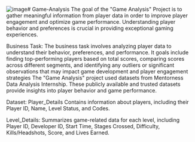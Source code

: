 ![image](https://github.com/ruthomolara/Game-Analysis/assets/140560092/6b88dad9-c344-461f-920a-f64d2b29dd0c)# Game-Analysis
The goal of the "Game Analysis" Project is to gather meaningful information from player data in order to improve player engagement and optimize game performance. Understanding player behavior and preferences is crucial in providing exceptional gaming experiences.

Business Task: The business task involves analyzing player data to understand their behavior, preferences, and performance. It goals include finding top-performing players based on total scores, comparing scores across different segments, and identifying any outliers or significant observations that may impact game development and player engagement strategies
The  "Game Analysis" project used datasets from Mentorness Data Analysis Internship. These publicly available and trusted datasets provide insights into player behavior and game performance.

Dataset: Player_Details
Contains information about players, including their Player ID, Name, Level Status, and Codes.

Level_Details: Summarizes game-related data for each level, including Player ID, Developer ID, Start Time, Stages Crossed, Difficulty, Kills/Headshots, Score, and Lives Earned.


